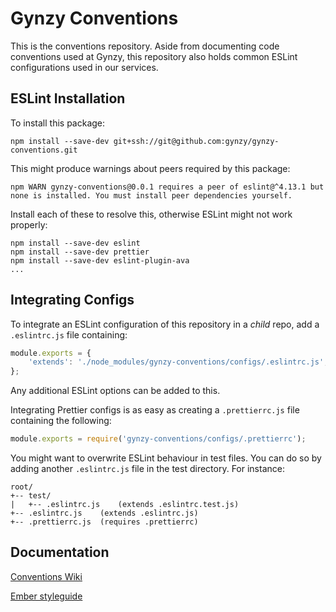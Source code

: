 # Gynzy Conventions
This is the conventions repository. Aside from documenting code conventions used at Gynzy, this repository also holds common ESLint configurations used in our services.

## ESLint Installation
To install this package:

```
npm install --save-dev git+ssh://git@github.com:gynzy/gynzy-conventions.git
```

This might produce warnings about peers required by this package:

```
npm WARN gynzy-conventions@0.0.1 requires a peer of eslint@^4.13.1 but none is installed. You must install peer dependencies yourself.
```
Install each of these to resolve this, otherwise ESLint might not work properly:

```
npm install --save-dev eslint
npm install --save-dev prettier
npm install --save-dev eslint-plugin-ava
...
```

## Integrating Configs
To integrate an ESLint configuration of this repository in a _child_ repo, add a `.eslintrc.js` file containing:
```js
module.exports = {
	'extends': './node_modules/gynzy-conventions/configs/.eslintrc.js',
};
```
Any additional ESLint options can be added to this.

Integrating Prettier configs is as easy as creating a `.prettierrc.js` file containing the following:

```js
module.exports = require('gynzy-conventions/configs/.prettierrc');
```

You might want to overwrite ESLint behaviour in test files. You can do so by adding another `.eslintrc.js` file in the test directory. For instance:
```
root/
+-- test/
|   +-- .eslintrc.js	(extends .eslintrc.test.js)
+-- .eslintrc.js	(extends .eslintrc.js)
+-- .prettierrc.js	(requires .prettierrc)
```

## Documentation
[Conventions Wiki](https://github.com/gynzy/gynzy-conventions/wiki)

[Ember styleguide](./ember-styleguide.md)